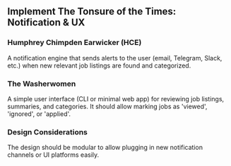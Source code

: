 ## Implement The Tonsure of the Times: Notification & UX

### Humphrey Chimpden Earwicker (HCE)
A notification engine that sends alerts to the user (email, Telegram, Slack, etc.) when new relevant job listings are found and categorized.

### The Washerwomen
A simple user interface (CLI or minimal web app) for reviewing job listings, summaries, and categories. It should allow marking jobs as 'viewed', 'ignored', or 'applied'.

### Design Considerations
The design should be modular to allow plugging in new notification channels or UI platforms easily.